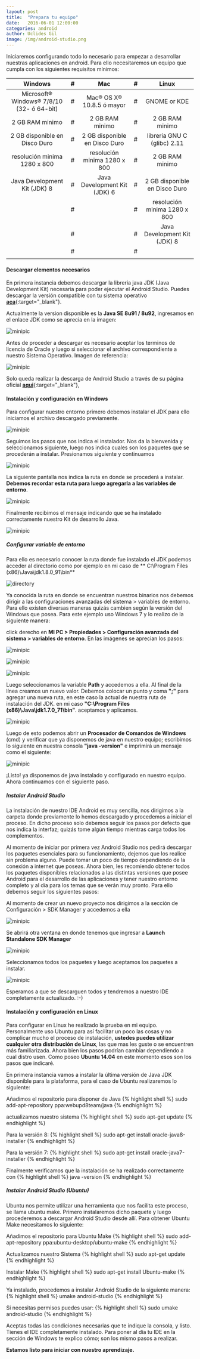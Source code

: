 ```yaml
---
layout: post
title:  "Prepara tu equipo"	
date:   2016-06-01 12:00:00
categories: android
author: Uclides Gil
image: /img/android-studio.png
---
```


Iniciaremos configurando todo lo necesario para empezar a desarrollar nuestras aplicaciones en android. Para ello
necesitaremos un equipo que cumpla con los siguientes requisitos mínimos:

|                  Windows                   | #   |              Mac               | #   |             Linux              |
|:-----------------------------------------: |---  |:-----------------------------: |---  |:-----------------------------: |
| Microsoft® Windows® 7/8/10 (32- ó 64-bit)  | #   |   Mac® OS X® 10.8.5 ó mayor    | #   |          GNOME or KDE          |
|              2 GB RAM minimo               | #   |        2 GB RAM minimo         | #   |        2 GB RAM minimo         |
|       2 GB disponible en Disco Duro        | #   | 2 GB disponible en Disco Duro  | #   |  libreria GNU C (glibc) 2.11   |
|        resolución minima 1280 x 800        | #   |  resolución minima 1280 x 800  | #   |        2 GB RAM minimo         |
|        Java Development Kit (JDK) 8        | #   |  Java Development Kit (JDK) 6  | #   | 2 GB disponible en Disco Duro  |
|                                            | #   |                                | #   |  resolución minima 1280 x 800  |
|                                            | #   |                                | #   |  Java Development Kit (JDK) 8  |
|                                            | #   |                                | #   |                                |
|                                            |     |                                |     |                                |



#### Descargar elementos necesarios

En primera instancia debemos descargar la libreria java JDK (Java Development Kit) necesaria para poder ejecutar el Android Studio. Puedes descargar la versión compatible con tu sistema operativo [**aca**](https://www.oracle.com/technetwork/es/java/javase/downloads/index.html){:target="_blank"}. 

Actualmente la version disponible es la **Java SE 8u91 / 8u92**, ingresamos en el enlace JDK como se aprecia en la imagen:

![minipic](http://i.imgur.com/5OnfUPQ.png)

Antes de proceder a descargar es necesario aceptar los terminos de licencia de Oracle y luego si seleccionar el archivo correspondiente a nuestro Sistema Operativo. Imagen de referencia:

![minipic](http://i.imgur.com/SmFdcLa.png)

Solo queda realizar la descarga de Android Studio a través de su página oficial [**aqui**](https://developer.android.com/studio/index.html){:target="_blank"},

#### Instalación y configuración en Windows

Para configurar nuestro entorno primero debemos instalar el JDK para ello iniciamos el archivo descargado previamente. 

![minipic](http://i.imgur.com/qSqd8BK.png)

Seguimos los pasos que nos indica el instalador. Nos da la bienvenida y seleccionamos siguiente, luego nos indica cuales son los paquetes que se procederán a instalar. Presionamos siguiente y continuamos

![minipic](http://i.imgur.com/ymXW2hS.png)

La siguiente pantalla nos indica la ruta en donde se procederá a instalar. **Debemos recordar esta ruta para luego agregarla a las variables de entorno**.

![minipic](http://i.imgur.com/YgOlgxP.png)

Finalmente recibimos el mensaje indicando que se ha instalado correctamente nuestro Kit de desarrollo Java.

![minipic](http://i.imgur.com/38QRPkP.png)

##### Configurar variable de entorno

Para ello es necesario conocer la ruta donde fue instalado el JDK podemos acceder al directorio como por ejemplo en mi caso de ** C:\Program Files (x86)\Java\jdk1.8.0_91\bin** 

![directory](http://i.imgur.com/aeDWhi0.png)

Ya conocida la ruta en donde se encuentran nuestros binarios nos debemos dirigir a las configuraciones avanzadas del sistema > variables de entorno. Para ello existen diversas maneras quizás cambien según la versión del Windows que posea. Para este ejemplo uso Windows 7 y lo realizo de la siguiente manera:

click derecho en **MI PC > Propiedades > Configuración avanzada del sistema > variables de entorno**. En las imágenes se aprecian los pasos:


![minipic](http://i.imgur.com/xlw6AYr.png)

![minipic](http://i.imgur.com/9tArBye.png)

![minipic](http://i.imgur.com/fXz5fGm.png)

Luego seleccionamos la variable **Path** y accedemos a ella. Al final de la línea creamos un nuevo valor. Debemos colocar un punto y coma **";"** para agregar una nueva ruta, en este caso la actual de nuestra ruta de instalación del JDK. en mi caso **"C:\Program Files (x86)\Java\jdk1.7.0_71\bin"**. aceptamos y aplicamos. 

![minipic](http://i.imgur.com/k6KEgGS.png)

Luego de esto podemos abrir un **Procesador de Comandos de Windows** (cmd) y verificar que ya disponemos de java en nuestro equipo; escribimos lo siguiente en nuestra consola **"java -version"** e imprimirá un mensaje como el siguiente:

![minipic](https://i.imgur.com/WhaG3Gf.png)

¡Listo!  ya disponemos de java instalado y configurado en nuestro equipo. Ahora continuamos con el siguiente paso.

##### Instalar Android Studio

La instalación de nuestro IDE Android es muy sencilla, nos dirigimos a la carpeta donde previamente lo hemos descargado y procedemos a iniciar el proceso. En dicho proceso solo debemos seguir los pasos por defecto que nos indica la interfaz; quizás tome algún tiempo mientras carga todos los complementos. 

Al momento de iniciar por primera vez Android Studio nos pedirá descargar los paquetes esenciales para su funcionamiento, dejemos que los realice sin problema alguno. Puede tomar un poco de tiempo dependiendo de la conexión a internet que poseas.
Ahora bien, les recomiendo obtener todos los paquetes disponibles relacionados a las distintas versiones que posee Android para el desarrollo de las aplicaciones y tener nuestro entorno completo y al día para los temas que se verán muy pronto. Para ello debemos seguir los siguientes pasos: 

Al momento de crear un nuevo proyecto nos dirigimos a la sección de Configuración > SDK Manager y accedemos a ella

![minipic](https://i.imgur.com/4lowGVK.png)

Se abrirá otra ventana en donde tenemos que ingresar a **Launch Standalone SDK Manager**

![minipic](https://i.imgur.com/3US3126.png)

Seleccionamos todos los paquetes y luego aceptamos los paquetes a instalar. 

![minipic](https://i.imgur.com/O8GYmv6.png)

Esperamos a que se descarguen todos y tendremos a nuestro IDE completamente actualizado. :-)

#### Instalación y configuración en Linux

Para configurar en Linux he realizado la prueba en mi equipo. Personalmente uso Ubuntu para así facilitar un poco las cosas
y no complicar mucho el proceso de instalación, **ustedes puedes utilizar cualquier otra distribución de Linux**, las que mas 
les guste o se encuentren más familiarizada. Ahora bien los pasos podrían cambiar dependiendo a cual distro usen. Como poseo
**Ubuntu 14.04** en este momento esos son los pasos que indicaré. 



En primera instancia vamos a instalar la última versión de Java JDK disponible para la plataforma, para el caso de Ubuntu realizaremos lo siguiente:

Añadimos el repositorio para disponer de Java
{% highlight shell %}
sudo add-apt-repository ppa:webupd8team/java
{% endhighlight %}

actualizamos nuestro sistema
{% highlight shell %}
sudo apt-get update
{% endhighlight %}

Para la versión 8:
{% highlight shell %}
sudo apt-get install oracle-java8-installer
{% endhighlight %}

Para la versión 7:
{% highlight shell %}
sudo apt-get install oracle-java7-installer
{% endhighlight %}

Finalmente verificamos que la instalación se ha realizado correctamente con
{% highlight shell %}
java -version
{% endhighlight %}


##### Instalar Android Studio (Ubuntu)

Ubuntu nos permite utilizar una herramienta que nos facilita este proceso, se llama ubuntu make. Primero instalaremos dicho 
paquete y luego procederemos a descargar Android Studio desde allí. Para obtener Ubuntu Make necesitamos lo siguiente:

Añadimos el repositorio para Ubuntu Make
{% highlight shell %}
sudo add-apt-repository ppa:ubuntu-desktop/ubuntu-make
{% endhighlight %}


Actualizamos nuestro Sistema
{% highlight shell %}
sudo apt-get update
{% endhighlight %}


Instalar Make
{% highlight shell %}
sudo apt-get install Ubuntu-make
{% endhighlight %}


Ya instalado, procedemos a instalar Android Studio de la siguiente manera:
{% highlight shell %}
umake android-studio
{% endhighlight %}


Si necesitas permisos puedes usar:
{% highlight shell %}
sudo umake android-studio
{% endhighlight %}


Aceptas todas las condiciones necesarias que te indique la consola, y listo. Tienes el IDE completamente instalado. Para poner al día tu IDE en la sección de Windows te explico cómo; son los mismo pasos a realizar.

**Estamos listo para iniciar con nuestro aprendizaje.**






